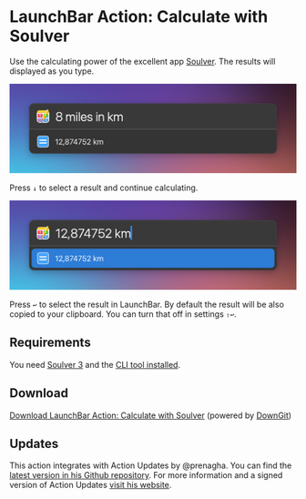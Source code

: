 # LaunchBar Action: Calculate with Soulver

Use the calculating power of the excellent app [Soulver](https://soulver.app/features/). The results will displayed as you type. 

<img src="01.png" width="600"/> 

Press `↓` to select a result and continue calculating. 

<img src="02.png" width="600"/> 

Press `↩` to select the result in LaunchBar. By default the result will be also copied to your clipboard. You can turn that off in settings `⇧↩`.

## Requirements

You need [Soulver 3](https://soulver.app) and the [CLI tool installed](https://documentation.soulver.app/documentation/command-line-tool-automator-and-services). 

## Download

[Download LaunchBar Action: Calculate with Soulver](https://minhaskamal.github.io/DownGit/#/home?url=https://github.com/Ptujec/LaunchBar/tree/master/Calculate-Soulver) (powered by [DownGit](https://github.com/MinhasKamal/DownGit))

## Updates

This action integrates with Action Updates by @prenagha. You can find the [latest version in his Github repository](https://github.com/prenagha/launchbar). For more information and a signed version of Action Updates [visit his website](https://renaghan.com/launchbar/action-updates/).